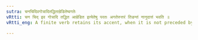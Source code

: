 ```yaml
---
sutra: चनचिदिवगोत्रादितद्धिताम्रेडितेष्वगतेः
vRtti: चन चिद् इव गोत्रादि तद्धित आम्रेडित इत्येतेषु परतः अगतेरुत्तरं तिङन्तं नानुदात्तं भवति ॥
vRtti_eng: A finite verb retains its accent, when it is not preceded by a _Gati_ Particle (I. 4. 60) &c), and when it is followed by चन, चिद्, इव, गोत्र &c, a _Taddhita_ affix, or by its own doubled form.

---
```

